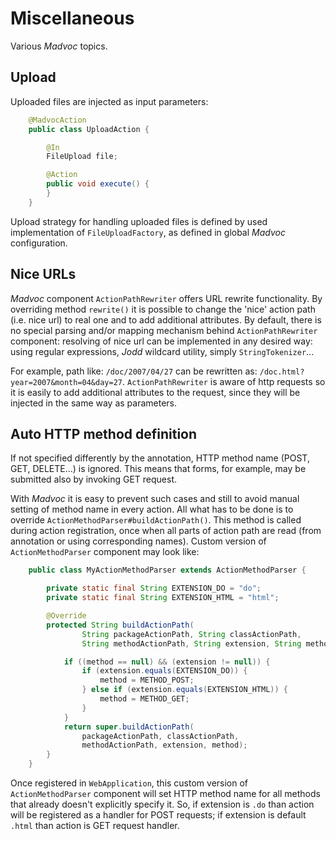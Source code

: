 # Miscellaneous

Various *Madvoc* topics.

## Upload

Uploaded files are injected as input parameters:

~~~~~ java
    @MadvocAction
    public class UploadAction {

    	@In
    	FileUpload file;

    	@Action
    	public void execute() {
    	}
    }
~~~~~

Upload strategy for handling uploaded files is defined by used
implementation of `FileUploadFactory`, as defined in global *Madvoc*
configuration.


## Nice URLs

*Madvoc* component `ActionPathRewriter` offers URL rewrite
functionality. By overriding method `rewrite()` it is possible to change
the 'nice' action path (i.e. nice url) to real one and to add
additional attributes. By default, there is no special parsing and/or
mapping mechanism behind `ActionPathRewriter` component: resolving of
nice url can be implemented in any desired way: using regular
expressions, *Jodd* wildcard utility, simply `StringTokenizer`...

For example, path like: `/doc/2007/04/27` can be rewritten as:
`/doc.html?year=2007&month=04&day=27`. `ActionPathRewriter` is aware of
http requests so it is easily to add additional attributes to the
request, since they will be injected in the same way as parameters.

## Auto HTTP method definition

If not specified differently by the annotation, HTTP method name
(POST, GET, DELETE...) is ignored. This means that forms, for example,
may be submitted also by invoking GET request.

With *Madvoc* it is easy to prevent such cases and still to avoid manual
setting of method name in every action. All what has to be done is to
override `ActionMethodParser#buildActionPath()`. This method is called
during action registration, once when all parts of action path are
read (from annotation or using corresponding names). Custom version of
`ActionMethodParser` component may look like:

~~~~~ java
    public class MyActionMethodParser extends ActionMethodParser {

    	private static final String EXTENSION_DO = "do";
    	private static final String EXTENSION_HTML = "html";

    	@Override
    	protected String buildActionPath(
                String packageActionPath, String classActionPath,
                String methodActionPath, String extension, String method) {

    		if ((method == null) && (extension != null)) {
    			if (extension.equals(EXTENSION_DO)) {
    				method = METHOD_POST;
    			} else if (extension.equals(EXTENSION_HTML)) {
    				method = METHOD_GET;
    			}
    		}
    		return super.buildActionPath(
                packageActionPath, classActionPath,
                methodActionPath, extension, method);
    	}
    }
~~~~~

Once registered in `WebApplication`, this custom version of
`ActionMethodParser` component will set HTTP method name for all methods
that already doesn't explicitly specify it. So, if extension is `.do`
than action will be registered as a handler for POST requests; if
extension is default `.html` than action is GET request handler.
